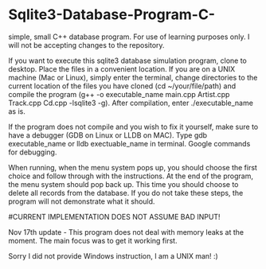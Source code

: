 # Sqlite3-Database-Program-C-
simple, small C++ database program. For use of learning purposes only. I will not be accepting changes to the repository.

If you want to execute this sqlite3 database simulation program, clone to desktop. Place the files in a convenient location. If you are on a UNIX machine (Mac or Linux), simply enter the terminal, change directories to the current location of the files you have cloned (cd ~/your/file/path) and compile the program (g++ -o executable_name main.cpp Artist.cpp Track.cpp Cd.cpp -lsqlite3 -g). After compilation, enter ./executable_name as is. 

If the program does not compile and you wish to fix it yourself, make sure to have a debugger (GDB on Linux or LLDB on MAC). Type gdb executable_name or lldb exectuable_name in terminal. Google commands for debugging.

When running, when the menu system pops up, you should choose the first choice and follow through with the instructions. At the end of the program, the menu system should pop back up. This time you should choose to delete all records from the database. If you do not take these steps, the program will not demonstrate what it should.

#CURRENT IMPLEMENTATION DOES NOT ASSUME BAD INPUT!

Nov 17th update - This program does not deal with memory leaks at the moment. The main focus was to get it working first.

Sorry I did not provide Windows instruction, I am a UNIX man! :)
